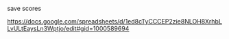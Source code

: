save scores

https://docs.google.com/spreadsheets/d/1ed8cTyCCCEP2zie8NLOH8XrhbLLvULtEaysLn3Wptjo/edit#gid=1000589694